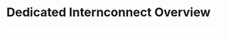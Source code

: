 # Dedicated Internconnect Overview

![](https://github.com/JonmarCorpuz/LetsLearn/blob/main/Assets/Whitespace.png)
